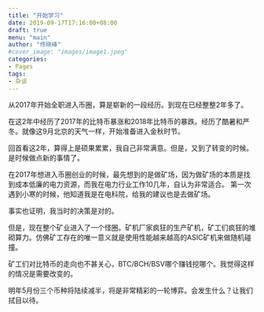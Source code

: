 ```yaml
---
title: "开始学习"
date: 2019-09-17T17:16:00+08:00
draft: true
menu: "main"
author: "佟晓峰"
#cover_image: "images/image1.jpeg"
categories:
- Pages
tags:
- 杂谈
---
```


从2017年开始全职进入币圈，算是崭新的一段经历。到现在已经整整2年多了。

在这2年中经历了2017年的比特币暴涨和2018年比特币的暴跌。经历了酷暑和严冬。就像这9月北京的天气一样，开始准备进入金秋时节。

回首看这2年，算得上是硕果累累，我自己非常满意。但是，又到了转变的时候。是时候做点新的事情了。

在2017年想进入币圈创业的时候，最先想到的是做矿场，因为做矿场的本质是找到成本低廉的电力资源，而我在电力行业工作10几年，自认为非常适合。 第一次遇到小寒的时候，他知道我是在电科院，给我的建议也是去做矿场。

事实也证明，我当时的决策是对的。

但是，现在整个矿业进入了一个怪圈。矿机厂家疯狂的生产矿机，矿工们疯狂的堆砌算力。仿佛矿工存在的唯一意义就是使用性能越来越高的ASIC矿机来做随机碰撞。

矿工们对比特币的走向也不甚关心，BTC/BCH/BSV哪个赚钱挖哪个。我觉得这样的情况是需要改变的。

明年5月份三个币种将陆续减半，将是非常精彩的一轮博弈。会发生什么？让我们拭目以待。


